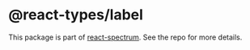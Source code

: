 # @react-types/label

This package is part of [react-spectrum](https://github.com/adobe-private/react-spectrum-v3). See the repo for more details.
